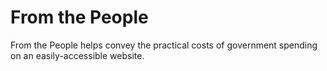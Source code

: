 # From the People

From the People helps convey the practical costs of government spending on an easily-accessible website.